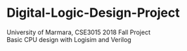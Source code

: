 # Digital-Logic-Design-Project
University of Marmara, CSE3015 2018 Fall Project<br />
Basic CPU design with Logisim and Verilog
